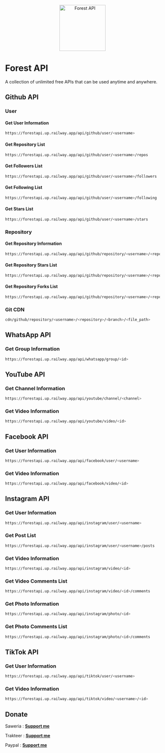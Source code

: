 <p align="center"><img src="https://rioagungpurnomo.github.io/assets/img/forestapi.png" width="150" alt="Forest API"></p>

# Forest API
A collection of unlimited free APIs that can be used anytime and anywhere.

## Github API
### User
#### Get User Information
```bash
https://forestapi.up.railway.app/api/github/user/<username>
```
#### Get Repository List
```bash
https://forestapi.up.railway.app/api/github/user/<username>/repos
```
#### Get Followers List
```bash
https://forestapi.up.railway.app/api/github/user/<username>/followers
```
#### Get Following List
```bash
https://forestapi.up.railway.app/api/github/user/<username>/following
```
#### Get Stars List
```bash
https://forestapi.up.railway.app/api/github/user/<username>/stars
```
### Repository
#### Get Repository Information
```bash
https://forestapi.up.railway.app/api/github/repository/<username>/<repository>
```
#### Get Repository Stars List
```bash
https://forestapi.up.railway.app/api/github/repository/<username>/<repository>/stars
```
#### Get Repository Forks List
```bash
https://forestapi.up.railway.app/api/github/repository/<username>/<repository>/forks
```
### Git CDN
```bash
cdn/github/repository/<username>/<repository>/<branch>/<file_path>
```

## WhatsApp API
### Get Group Information
```bash
https://forestapi.up.railway.app/api/whatsapp/group/<id>
```

## YouTube API
### Get Channel Information
```bash
https://forestapi.up.railway.app/api/youtube/channel/<channel>
```
### Get Video Information
```bash
https://forestapi.up.railway.app/api/youtube/video/<id>
```

## Facebook API
### Get User Information
```bash
https://forestapi.up.railway.app/api/facebook/user/<username>
```
### Get Video Information
```bash
https://forestapi.up.railway.app/api/facebook/video/<id>
```

## Instagram API
### Get User Information
```bash
https://forestapi.up.railway.app/api/instagram/user/<username>
```
### Get Post List
```bash
https://forestapi.up.railway.app/api/instagram/user/<username>/posts
```
### Get Video Information
```bash
https://forestapi.up.railway.app/api/instagram/video/<id>
```
### Get Video Comments List
```bash
https://forestapi.up.railway.app/api/instagram/video/<id>/comments
```
### Get Photo Information
```bash
https://forestapi.up.railway.app/api/instagram/photo/<id>
```
### Get Photo Comments List
```bash
https://forestapi.up.railway.app/api/instagram/photo/<id>/comments
```

## TikTok API
### Get User Information
```bash
https://forestapi.up.railway.app/api/tiktok/user/<username>
```
### Get Video Information
```bash
https://forestapi.up.railway.app/api/tiktok/video/<username>/<id>
```

## Donate
Saweria : **[Support me](https://saweria.co/rioagungpurnomo)**

Trakteer : **[Support me](https://trakteer.id/rioagungpurnomo)**

Paypal : **[Support me](https://www.paypal.me/RioDev)**